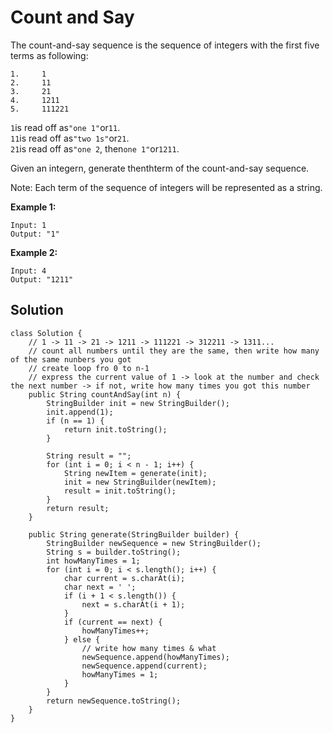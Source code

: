 # Count and Say

The count-and-say sequence is the sequence of integers with the first five terms as following:

```
1.     1
2.     11
3.     21
4.     1211
5.     111221
```

`1`is read off as`"one 1"`or`11`.  
`11`is read off as`"two 1s"`or`21`.  
`21`is read off as`"one 2`, then`one 1"`or`1211`.

Given an integern, generate thenthterm of the count-and-say sequence.

Note: Each term of the sequence of integers will be represented as a string.

**Example 1:**

```
Input: 1
Output: "1"
```

**Example 2:**

```
Input: 4
Output: "1211"
```

## Solution

```
class Solution {
    // 1 -> 11 -> 21 -> 1211 -> 111221 -> 312211 -> 1311...
    // count all numbers until they are the same, then write how many of the same nunbers you got
    // create loop fro 0 to n-1
    // express the current value of 1 -> look at the number and check the next number -> if not, write how many times you got this number
    public String countAndSay(int n) {
        StringBuilder init = new StringBuilder();
        init.append(1);
        if (n == 1) {
            return init.toString();
        }
        
        String result = "";
        for (int i = 0; i < n - 1; i++) {
            String newItem = generate(init);
            init = new StringBuilder(newItem);
            result = init.toString();
        }
        return result;
    }
    
    public String generate(StringBuilder builder) {
        StringBuilder newSequence = new StringBuilder();
        String s = builder.toString();
        int howManyTimes = 1;
        for (int i = 0; i < s.length(); i++) {
            char current = s.charAt(i);
            char next = ' ';
            if (i + 1 < s.length()) {
                next = s.charAt(i + 1);
            }
            if (current == next) {
                howManyTimes++;
            } else {
                // write how many times & what
                newSequence.append(howManyTimes);
                newSequence.append(current);
                howManyTimes = 1;
            }
        }
        return newSequence.toString();
    }
}


```



